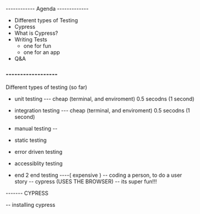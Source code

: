 ------------ Agenda -------------
- Different types of Testing
- Cypress
- What is Cypress?
- Writing Tests
   - one for fun
   - one for an app
- Q&A


### ------------------ 
Different types of testing (so far)

- unit testing --- cheap (terminal, and enviroment) 0.5 secodns (1 second)
- integration testing --- cheap (terminal, and enviroment) 0.5 secodns (1 second)
- manual testing -- 

- static testing
- error driven testing 
- accessiblity testing

- end 2 end testing ----( expensive )
  -- coding a person, to do a user story 
  -- cypress (USES THE BROWSER)
  -- its super fun!!! 

------- CYPRESS


-- installing cypress



